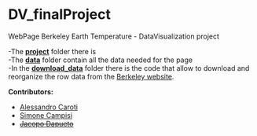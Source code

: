 # DV_finalProject
 WebPage Berkeley Earth Temperature - DataVisualization project

 -The <strong><a href="https://github.com/AlessandroCaroti/DV_finalProject/tree/main/project"> project</a></strong> folder there is <br>
 -The <strong><a href="https://github.com/AlessandroCaroti/DV_finalProject/tree/main/data"> data</a></strong> folder contain all the data needed for the page<br>
 -In the <strong><a href="https://github.com/AlessandroCaroti/DV_finalProject/tree/main/download_data"> download_data</a></strong> folder there is the code that allow to download and reorganize the row data from the <a href="http://berkeleyearth.org/">Berkeley website</a>.<br>

<b>Contributors:</b>
<ul>
 <li><a href="https://github.com/AlessandroCaroti">Alessandro Caroti</a></li>
 <li><a href="https://github.com/simocampi">Simone Campisi</del></a></li>
 <li><a href="https://github.com/LazyRacc00n"><del>Jacopo Dapueto</a></li>
</ul>
